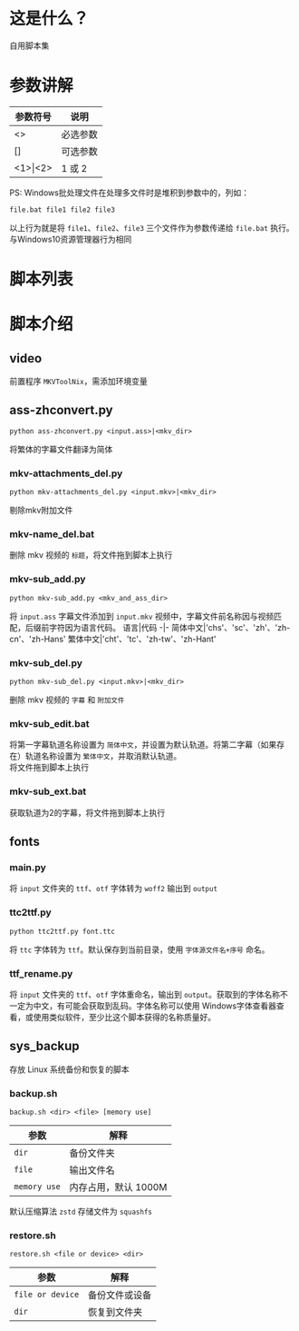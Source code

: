 # 这是什么？
自用脚本集

# 参数讲解
参数符号|说明
-|-
<>|必选参数
[]|可选参数
<1>\|<2>|1 或 2

PS: Windows批处理文件在处理多文件时是堆积到参数中的，列如：
```
file.bat file1 file2 file3
```
以上行为就是将 `file1`、`file2`、`file3` 三个文件作为参数传递给 `file.bat` 执行。与Windows10资源管理器行为相同

# 脚本列表

# 脚本介绍
## video
前置程序 `MKVToolNix`，需添加环境变量

## ass-zhconvert.py
```
python ass-zhconvert.py <input.ass>|<mkv_dir>
```
将繁体的字幕文件翻译为简体

### mkv-attachments_del.py
```
python mkv-attachments_del.py <input.mkv>|<mkv_dir>
```
剔除mkv附加文件

### mkv-name_del.bat
删除 mkv 视频的 `标题`，将文件拖到脚本上执行

### mkv-sub_add.py
```
python mkv-sub_add.py <mkv_and_ass_dir>
```
将 `input.ass` 字幕文件添加到 `input.mkv` 视频中，字幕文件前名称因与视频匹配，后缀前字符因为语言代码。
语言|代码
-|-
简体中文|'chs'、'sc'、'zh'、'zh-cn'、'zh-Hans'
繁体中文|'cht'、'tc'、'zh-tw'、'zh-Hant'

### mkv-sub_del.py
```
python mkv-sub_del.py <input.mkv>|<mkv_dir>
```
删除 mkv 视频的 `字幕` 和 `附加文件`


### mkv-sub_edit.bat
将第一字幕轨道名称设置为 `简体中文`，并设置为默认轨道。将第二字幕（如果存在）轨道名称设置为 `繁体中文`，并取消默认轨道。  
将文件拖到脚本上执行
### mkv-sub_ext.bat
获取轨道为2的字幕，将文件拖到脚本上执行

## fonts
### main.py
将 `input` 文件夹的 `ttf`、`otf` 字体转为 `woff2` 输出到 `output`

### ttc2ttf.py
```
python ttc2ttf.py font.ttc 
```
将 `ttc` 字体转为 `ttf`。默认保存到当前目录，使用 `字体源文件名+序号` 命名。

### ttf_rename.py
将 `input` 文件夹的 `ttf`、`otf` 字体重命名，输出到 `output`。获取到的字体名称不一定为中文，有可能会获取到乱码。字体名称可以使用 Windows字体查看器查看，或使用类似软件，至少比这个脚本获得的名称质量好。

## sys_backup
存放 Linux 系统备份和恢复的脚本

### backup.sh
```
backup.sh <dir> <file> [memory use]
```
参数|解释
-|-
`dir`|备份文件夹
`file`|输出文件名
`memory use`|内存占用，默认 1000M

默认压缩算法 `zstd` 存储文件为 `squashfs`

### restore.sh
```
restore.sh <file or device> <dir>
```
参数|解释
-|-
`file or device`|备份文件或设备
`dir`|恢复到文件夹
